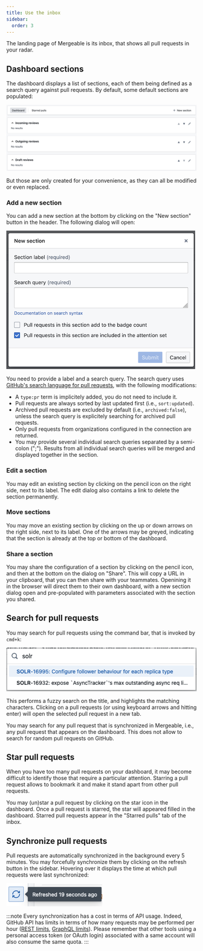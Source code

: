 ```yaml
---
title: Use the inbox
sidebar:
  order: 3
---
```


The landing page of Mergeable is its inbox, that shows all pull requests in your radar.

## Dashboard sections

The dashboard displays a list of sections, each of them being defined as a search query against pull requests.
By default, some default sections are populated:

![Dashboard sections](../../../assets/screenshots/dashboard-empty.png)

But those are only created for your convenience, as they can all be modified or even replaced.

### Add a new section

You can add a new section at the bottom by clicking on the "New section" button in the header.
The following dialog will open:

![New section dialog](../../../assets/screenshots/new-section.png)

You need to provide a label and a search query.
The search query uses [GitHub's search language for pull requests](https://docs.github.com/en/search-github/searching-on-github/searching-issues-and-pull-requests), with the following modifications:

* A `type:pr` term is implicitely added, you do not need to include it.
* Pull requests are always sorted by last updated first (i.e., `sort:updated`).
* Archived pull requests are excluded by default (i.e., `archived:false`), unless the search query is explicitely searching for archived pull requests.
* Only pull requests from organizations configured in the connection are returned.
* You may provide several individual search queries separated by a semi-colon (";").
Results from all individual search queries will be merged and displayed together in the section.

### Edit a section

You may edit an existing section by clicking on the pencil icon on the right side, next to its label.
The edit dialog also contains a link to delete the section permanently.

### Move sections

You may move an existing section by clicking on the up or down arrows on the right side, next to its label.
One of the arrows may be greyed, indicating that the section is already at the top or bottom of the dashboard.

### Share a section

You may share the configuration of a section by clicking on the pencil icon, and then at the bottom on the dialog on "Share".
This will copy a URL in your clipboard, that you can then share with your teammates.
Openining it in the browser will direct them to their own dashboard, with a new section dialog open and pre-populated with parameters associated with the section you shared.

## Search for pull requests

You may search for pull requests using the command bar, that is invoked by <code>cmd+k</code>:

![Command bar](../../../assets/screenshots/search-pulls.png)

This performs a fuzzy search on the title, and highlights the matching characters.
Clicking on a pull requests (or using keyboard arrows and hitting enter) will open the selected pull request in a new tab.

You may search for any pull request that is synchronized in Mergeable, i.e., any pull request that appears on the dashboard.
This does not allow to search for random pull requests on GitHub.

## Star pull requests

When you have too many pull requests on your dashboard, it may become difficult to identify those that require a particular attention.
Starring a pull request allows to bookmark it and make it stand apart from other pull requests.

You may (un)star a pull request by clicking on the star icon in the dashboard.
Once a pull request is starred, the star will appeared filled in the dashboard.
Starred pull requests appear in the "Starred pulls" tab of the inbox.

## Synchronize pull requests

Pull requests are automatically synchronized in the background every 5 minutes.
You may forcefully synchronize them by clicking on the refresh button in the sidebar.
Hovering over it displays the time at which pull requests were last synchronized:

![Refresh button with tooltip](../../../assets/screenshots/refresh-button.png)

:::note
Every synchronization has a cost in terms of API usage.
Indeed, GitHub API has limits in terms of how many requests may be performed per hour ([REST limits](https://docs.github.com/en/rest/using-the-rest-api/rate-limits-for-the-rest-api), [GraphQL limits](https://docs.github.com/en/graphql/overview/rate-limits-and-node-limits-for-the-graphql-api)).
Please remember that other tools using a personal access token (or OAuth login) associated with a same account will also consume the same quota.
:::